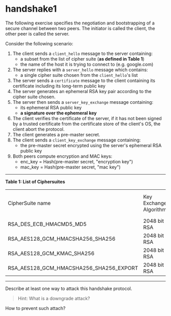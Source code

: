 # handshake1

The following exercise specifies the negotiation and bootstrapping of a secure channel between two peers. The initiator is called the client, the other peer is called the server.

Consider the following scenario:

1. The client sends a `client_hello` message to the server containing:
    - a subset from the list of cipher suite (**as defined in Table 1**)
    - the name of the host it is trying to connect to (e.g. google.com)
2. The server replies with a `server_hello` message which contains:
    - a single cipher suite chosen from the `client_hello`'s list
3. The server sends a `certificate` message to the client containing its certificate including its long-term public key
4. The server generates an ephemeral RSA key pair according to the cipher suite chosen.
5. The server then sends a `server_key_exchange` message containing:
    - its ephemeral RSA public key
	- **a signature over the ephemeral key**
6. The client verifies the certificate of the server, if it has not been signed by a trusted certificate from the certificate store of the client's OS, the client abort the protocol.
7. The client generates a pre-master secret.
8. The client sends a `client_key_exchange` message containing:
    - the pre-master secret encrypted using the server's ephemeral RSA public key
9. Both peers compute encryption and MAC keys:
    - enc_key = Hash(pre-master secret, "encryption key")
    - mac_key = Hash(pre-master secret, "mac key")

---

**Table 1: List of Ciphersuites**

<table>
    <tr>
        <td>CipherSuite name</td><td>Key Exchange Algorithm</td><td>Authenticated Encryption Algorithm</td><td>Message Authentication Code Algorithm</td><td>Hash algorithm</td>
    </tr>
    <tr>
        <td>RSA_DES_ECB_HMACMD5_MD5</td><td>2048 bit RSA</td><td>DES-64-ECB</td><td>HMAC-MD-5</td><td>MD-5</td>
    </tr>
    <tr>
        <td>RSA_AES128_GCM_HMACSHA256_SHA256</td><td>2048 bit RSA</td><td>AES-128-GCM</td><td>HMAC-SHA-256</td><td>SHA-256</td>
    </tr>
    <tr>
        <td>RSA_AES128_GCM_KMAC_SHA256</td><td>2048 bit RSA</td><td>AES-128-GCM</td><td>KMAC</td><td>SHA-256</td>
    </tr>
    <tr>
        <td>RSA_AES128_GCM_HMACSHA256_SHA256_EXPORT</td><td>2048 bit RSA</td><td>AES-128-GCM_EXPORT</td><td>HMAC-SHA-256</td><td>SHA-256</td>
    </tr>
</table>

---

Describe at least one way to attack this handshake protocol.

> Hint: What is a downgrade attack?

How to prevent such attach?